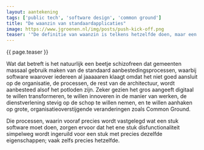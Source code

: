 ```yaml
---
layout: aantekening
tags: ['public tech', 'software design', 'common ground']
title: "De waanzin van standaardapplicaties"
image: https://www.jgroenen.nl/img/posts/push-kick-off.png
teaser: '"De definitie van waanzin is telkens hetzelfde doen, maar een andere uitkomst verwachten." Schijnbaar een uitspraak van Albert Einstein, al wordt dat tegenwoordig van elke diepzinnige uitspraak beweerd. Maar goed, in ieder geval lijkt mij hier een diepe waarheid achter schuilgaan.'
---
```

{{ page.teaser }}

Wat dat betreft is het natuurlijk een beetje schizofreen dat gemeenten massaal gebruik maken van de standaard aanbestedingsprocessen, waarbij software waarover iedereen al jaaaaaren klaagt omdat het niet goed aansluit op de organisatie, de processen, de rest van de architectuur, wordt aanbesteed alsof het potloden zijn. Zeker gezien het gros aangeeft digitaal te willen transformeren, te willen innoveren in de manier van werken, de dienstverlening stevig op de schop te willen nemen, en te willen aanhaken op grote, organisatieoverstijgende veranderingen zoals Common Ground.

Die processen, waarin vooraf precies wordt vastgelegd wat een stuk software moet doen, zorgen ervoor dat het ene stuk disfunctionaliteit simpelweg wordt ingeruild voor een stuk met precies dezelfde eigenschappen; vaak zelfs precies hetzelfde.